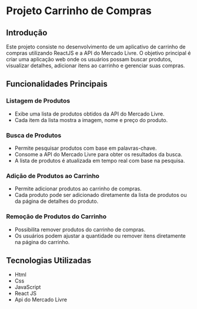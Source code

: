 <h1>Projeto Carrinho de Compras</h1>

<h2>Introdução</h2>
Este projeto consiste no desenvolvimento de um aplicativo de carrinho de compras utilizando ReactJS e a API do Mercado Livre. O objetivo principal é criar uma aplicação web onde os usuários possam buscar produtos, visualizar detalhes, adicionar itens ao carrinho e gerenciar suas compras.

<h2>Funcionalidades Principais</h2>

<h3>Listagem de Produtos</h3>

* Exibe uma lista de produtos obtidos da API do Mercado Livre.
* Cada item da lista mostra a imagem, nome e preço do produto.

<h3>Busca de Produtos</h3>

* Permite pesquisar produtos com base em palavras-chave.
* Consome a API do Mercado Livre para obter os resultados da busca.
* A lista de produtos é atualizada em tempo real com base na pesquisa.

<h3>Adição de Produtos ao Carrinho</h3>

* Permite adicionar produtos ao carrinho de compras.
* Cada produto pode ser adicionado diretamente da lista de produtos ou da página de detalhes do produto.

<h3>Remoção de Produtos do Carrinho</h3>

* Possibilita remover produtos do carrinho de compras.
* Os usuários podem ajustar a quantidade ou remover itens diretamente na página do carrinho.

<h2>Tecnologias Utilizadas</h2>

* Html
* Css
* JavaScript
* React JS
* Api do Mercado Livre
